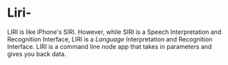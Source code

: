 # Liri-

LIRI is like iPhone's SIRI. However, while SIRI is a Speech Interpretation and Recognition Interface, LIRI is a *Language* Interpretation and Recognition Interface. LIRI is a command line node app that takes in parameters and gives you back data.